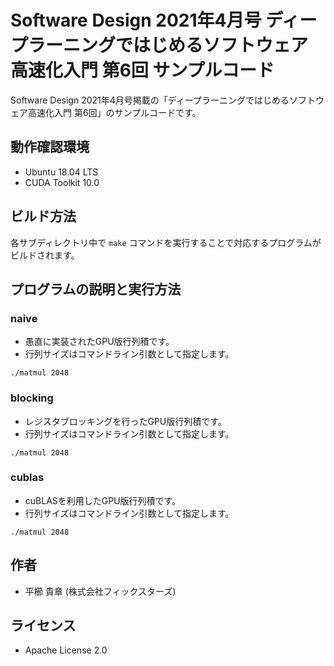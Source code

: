 Software Design 2021年4月号 ディープラーニングではじめるソフトウェア高速化入門 第6回 サンプルコード
====

Software Design 2021年4月号掲載の「ディープラーニングではじめるソフトウェア高速化入門 第6回」のサンプルコードです。

## 動作確認環境
- Ubuntu 18.04 LTS
- CUDA Toolkit 10.0

## ビルド方法
各サブディレクトリ中で `make` コマンドを実行することで対応するプログラムがビルドされます。

## プログラムの説明と実行方法

### naive
- 愚直に実装されたGPU版行列積です。
- 行列サイズはコマンドライン引数として指定します。

```shell
./matmul 2048
```

### blocking
- レジスタブロッキングを行ったGPU版行列積です。
- 行列サイズはコマンドライン引数として指定します。

```shell
./matmul 2048
```

### cublas
- cuBLASを利用したGPU版行列積です。
- 行列サイズはコマンドライン引数として指定します。

```shell
./matmul 2048
```

## 作者
- 平櫛 貴章 (株式会社フィックスターズ)

## ライセンス
- Apache License 2.0
